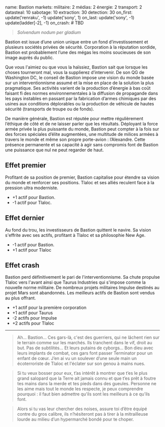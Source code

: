 name: Bastion
markets:
    militaire: 2
    médias: 2
    énergie: 2
    transport: 2
datasteal: 10
sabotage: 10
extraction: 30
detection: 30
on_first:
    update('renraku', -1)
    update('sony', 1)
on_last:
    update('sony', -1)
    update(ladder[-2], -1)
on_crash:
    # TBD

> *Solvendum nodum per gladium* 

Bastion est issue d’une union unique entre un fond d’investissement et plusieurs sociétés privées de sécurité. Corporation à la réputation sordide, Bastion est probablement l’une des mégas les moins soucieuses de son image auprès du public. 


Que vous l'aimiez ou que vous la haïssiez, Bastion sait que lorsque les choses tourneront mal, vous la supplierez d’intervenir. De son QG de Washington DC, le conseil de Bastion impose une vision du monde basée sur un interventionnisme assumé et la mise en place de la solution la plus pragmatique. Ses activités varient de la production d’énergie à bas coût faisant fi des normes environnementales à la diffusion de propagande dans les pays instables en passant par la fabrication d’armes chimiques par des usines aux conditions déplorables ou la production de véhicule de hautes sécurité (transports de troupe ou de fonds). 


De manière générale, Bastion est réputée pour mettre régulièrement l’éthique de côté et de ne laisser parler que les résultats. Déployant la force armée privée la plus puissante du monde, Bastion peut compter à la fois sur des forces spéciales d’élite augmentées, une multitude de milices armées à travers le monde et même son propre porte-avion : l’Alexandre. Cette présence permanente et sa capacité à agir sans compromis font de Bastion une puissance que nul ne peut regarder de haut.


## Effet premier
Profitant de sa position de premier, Bastion capitalise pour étendre sa vision du monde et renforcer ses positions. Tlaloc et ses alliés reculent face à la pression ultra moderniste.

* +1 actif pour Bastion.
* -1 actif pour Tlaloc.

## Effet dernier
Au fond du trou, les investisseurs de Bastion quittent le navire. Sa vision s'effrite avec ses actifs, profitant à Tlaloc et sa philosophie New Age.

* -1 actif pour Bastion.
* +1 actif pour Tlaloc

## Effet crash
Bastion perd définitivement le pari de l'interventionnisme. Sa chute propulse Tlaloc vers l'avant ainsi que Taurus Industries qui s'impose comme la nouvelle norme militaire. De nombreux projets militaires Impulse destinés au projet Mars sont abandonnés. Les meilleurs actifs de Bastion sont vendus au plus offrant.

* +1 actif pour la première corporation
* +1 actif pour Taurus
* -2 actifs pour Impulse
* +2 actifs pour Tlaloc

---

>Ah... Bastion... Ces gars-là, c'est des guerriers, qui ne lâchent rien sur le terrain comme sur les marchés. Ils tranchent dans le vif, droit au but. Pas de subtilités…  Et leurs putains de cyborgs… Bon dieu avec leurs implants de combat, ces gars font passer Terminator pour un enfant de cœur. J’en ai vu un soulever d’une seule main un écoterroriste de Tlaloc et l'éclater sur son genou à mains nues.

>Si tu veux bosser pour eux, t’as intérêt à montrer que t’es le plus grand salopard que la Terre ait jamais connu et que t’es prêt à foutre tes mains dans la merde et tes pieds dans des gueules. Personne ne les aime mais tout le monde les respecte, je peux comprendre pourquoi : il faut bien admettre qu’ils sont les meilleurs à ce qu’ils font.

>Alors si tu vas leur chercher des noises, assure toi d’être équipé contre du gros calibre, ils n’hésiteront pas à tirer à la mitrailleuse lourde au milieu d’un hypermarché  bondé pour te choper. 
